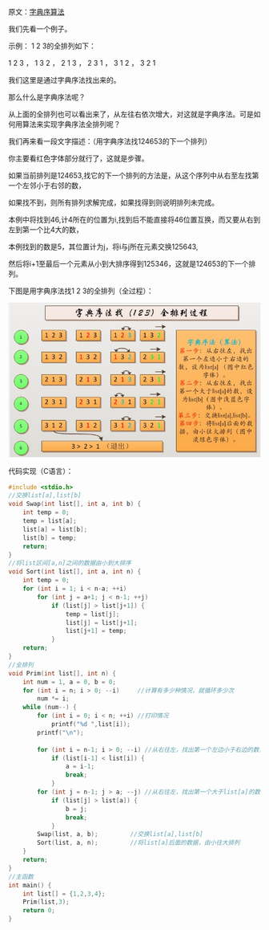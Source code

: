 原文：[字典序算法](http://www.cnblogs.com/darklights/p/5285598.html)

我们先看一个例子。

示例： 1 2 3的全排列如下：

1 2 3 ， 1 3 2 ， 2 1 3 ， 2 3 1 ， 3 1 2 ， 3 2 1

我们这里是通过字典序法找出来的。

那么什么是字典序法呢？

从上面的全排列也可以看出来了，从左往右依次增大，对这就是字典序法。可是如何用算法来实现字典序法全排列呢？

我们再来看一段文字描述：（用字典序法找124653的下一个排列）

你主要看红色字体部分就行了，这就是步骤。

如果当前排列是124653,找它的下一个排列的方法是，从这个序列中从右至左找第一个左邻小于右邻的数，

如果找不到，则所有排列求解完成，如果找得到则说明排列未完成。

本例中将找到46,计4所在的位置为i,找到后不能直接将46位置互换，而又要从右到左到第一个比4大的数，

本例找到的数是5，其位置计为j，将i与j所在元素交换125643,

然后将i+1至最后一个元素从小到大排序得到125346，这就是124653的下一个排列。

下图是用字典序法找1 2 3的全排列（全过程）：

![](字典序算法[转]/1.png)

代码实现（C语言）：
```c
#include <stdio.h>
//交换list[a],list[b]
void Swap(int list[], int a, int b) {
    int temp = 0;
    temp = list[a];
    list[a] = list[b];
    list[b] = temp;
    return;
}
//将list区间[a,n]之间的数据由小到大排序
void Sort(int list[], int a, int n) {
    int temp = 0;
    for (int i = 1; i < n-a; ++i)
        for (int j = a+1; j < n-1; ++j)
            if (list[j] > list[j+1]) {
                temp = list[j];
                list[j] = list[j+1];
                list[j+1] = temp;
            }
    return;
}
//全排列
void Prim(int list[], int n) {
    int num = 1, a = 0, b = 0;
    for (int i = n; i > 0; --i)     //计算有多少种情况，就循环多少次
        num *= i;
    while (num--) {
        for (int i = 0; i < n; ++i) //打印情况
            printf("%d ",list[i]);
        printf("\n");

        for (int i = n-1; i > 0; --i) //从右往左，找出第一个左边小于右边的数，设为list[a]
            if (list[i-1] < list[i]) {
                a = i-1;
                break;
            }
        for (int j = n-1; j > a; --j) //从右往左，找出第一个大于list[a]的数，设为list[b]
            if (list[j] > list[a]) {
                b = j;
                break;
            }
        Swap(list, a, b);         //交换list[a],list[b]
        Sort(list, a, n);         //将list[a]后面的数据，由小往大排列
    }
    return;
}
//主函数
int main() {
    int list[] = {1,2,3,4};
    Prim(list,3);
    return 0;
}
```
